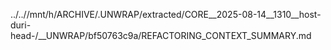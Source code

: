 ../..//mnt/h/ARCHIVE/.UNWRAP/extracted/CORE__2025-08-14__1310__host-duri-head-/__UNWRAP/bf50763c9a/REFACTORING_CONTEXT_SUMMARY.md